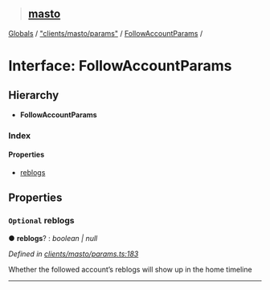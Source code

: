 > ## [masto](../README.md)

[Globals](../globals.md) / ["clients/masto/params"](../modules/_clients_masto_params_.md) / [FollowAccountParams](_clients_masto_params_.followaccountparams.md) /

# Interface: FollowAccountParams

## Hierarchy

* **FollowAccountParams**

### Index

#### Properties

* [reblogs](_clients_masto_params_.followaccountparams.md#optional-reblogs)

## Properties

### `Optional` reblogs

● **reblogs**? : *boolean | null*

*Defined in [clients/masto/params.ts:183](https://github.com/neet/masto.js/blob/635a2aa/src/clients/masto/params.ts#L183)*

Whether the followed account’s reblogs will show up in the home timeline

___